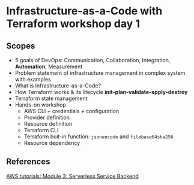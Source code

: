 # Infrastructure-as-a-Code with Terraform workshop day 1

## Scopes
- 5 goals of DevOps: Communication, Collaboration, Integration, **Automation**, Measurement
- Problem statement of infrastructure management in complex system with examples
- What is Infrastructure-as-a-Code?
- How Terraform works & its lifecycle **init-plan-validate-apply-destroy**
- Terraform state management
- Hands-on workshop
  - AWS CLI + credentials + configuration
  - Provider definition
  - Resource definition
  - Terraform CLI
  - Terraform buit-in function: `jsonencode` and `filebase64sha256`
  - Resource dependency

## References
[AWS tutorials: Module 3: Serverless Service Backend](https://aws.amazon.com/getting-started/hands-on/build-serverless-web-app-lambda-apigateway-s3-dynamodb-cognito/module-3/)
